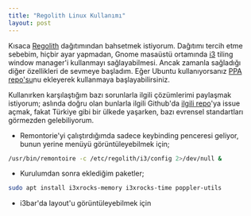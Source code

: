 ```yaml
---
title: "Regolith Linux Kullanımı"
layout: post
---
```


Kısaca [Regolith](https://regolith-linux.org/) dağıtımından bahsetmek
istiyorum. Dağıtımı tercih etme sebebim, hiçbir ayar yapmadan, Gnome masaüstü ortamında
[i3](https://i3wm.org/) tiling window manager'i kullanmayı sağlayabilmesi.
Ancak zamanla sağladığı diğer özellikleri de sevmeye başladım. Eğer Ubuntu
kullanıyorsanız [PPA repo'su](https://regolith-linux.org/download/)nu ekleyerek
kullanmaya başlayabilirsiniz.

Kullanırken karşılaştığım bazı sorunlarla ilgili çözümlerimi paylaşmak
istiyorum; aslında doğru olan bunlarla ilgili Github'da [ilgili
repo](https://github.com/regolith-linux/remontoire)'ya issue açmak, fakat
Türkiye gibi bir ülkede yaşarken, bazı evrensel standartları görmezden
gelebiliyorum.

* Remontorie'yi çalıştırdığımda sadece keybinding penceresi geliyor, bunun
  yerine menüyü görüntüleyebilmek için;

```bash
/usr/bin/remontoire -c /etc/regolith/i3/config 2>/dev/null &
```

* Kurulumdan sonra eklediğim paketler;
```bash
sudo apt install i3xrocks-memory i3xrocks-time poppler-utils 
```

* i3bar'da layout'u görüntüleyebilmek için


